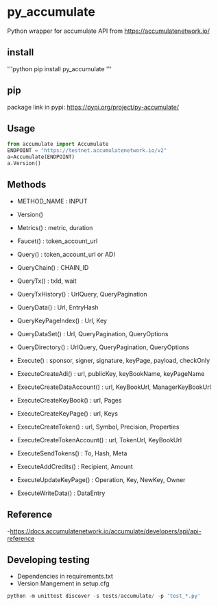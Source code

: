 # py_accumulate

Python wrapper for accumulate API from https://accumulatenetwork.io/

## install
'''python
pip install py_accumulate
'''

## pip

package link in pypi: https://pypi.org/project/py-accumulate/

## Usage

```python
from accumulate import Accumulate
ENDPOINT = "https://testnet.accumulatenetwork.io/v2"
a=Accumulate(ENDPOINT)
a.Version()
```

## Methods

- METHOD_NAME                   :   INPUT
- Version()
- Metrics()                     :   metric, duration
- Faucet()                      :   token_account_url
- Query()                       :   token_account_url or ADI
- QueryChain()                  :   CHAIN_ID
- QueryTx()                     :   txId, wait
- QueryTxHistory()              :   UrlQuery, QueryPagination
- QueryData()                   :   Url, EntryHash

- QueryKeyPageIndex()           :   Url, Key
- QueryDataSet()                :   Url, QueryPagination, QueryOptions
- QueryDirectory()              :   UrlQuery, QueryPagination, QueryOptions

- Execute()                     :   sponsor, signer, signature, keyPage, payload, checkOnly
- ExecuteCreateAdi()            :   url, publicKey, keyBookName, keyPageName
- ExecuteCreateDataAccount()    :   url, KeyBookUrl, ManagerKeyBookUrl
- ExecuteCreateKeyBook()        :   url, Pages
- ExecuteCreateKeyPage()        :   url, Keys
- ExecuteCreateToken()          :   url, Symbol, Precision, Properties
- ExecuteCreateTokenAccount()   :   url, TokenUrl, KeyBookUrl
- ExecuteSendTokens()           :   To, Hash, Meta
- ExecuteAddCredits()           :   Recipient, Amount
- ExecuteUpdateKeyPage()        :   Operation, Key, NewKey, Owner
- ExecuteWriteData()            :   DataEntry


## Reference

-https://docs.accumulatenetwork.io/accumulate/developers/api/api-reference


## Developing testing

- Dependencies in requirements.txt
- Version Mangement in setup.cfg

```python
python -m unittest discover -s tests/accumulate/ -p 'test_*.py'
```